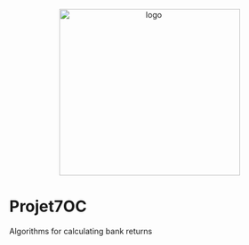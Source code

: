 <p align="center">
 <img width="325" alt="logo" src="https://user-images.githubusercontent.com/119883313/236202966-36d75cbe-41e9-42b5-afa0-226a95497b9c.PNG" width="650" height="300">
</p>

# Projet7OC
Algorithms for calculating bank returns
